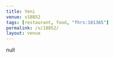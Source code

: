 ```yaml
---
title: Yeni
venue: v18852
tags: [restaurant, food, "fhrs:101365"]
permalink: /v/18852/
layout: venue
---
```

null